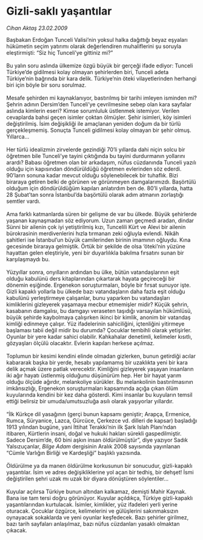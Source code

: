 # Gizli-saklı yaşantılar

*Cihan Aktaş 23.02.2009*

<div class="taraf_structure_2col_1zq">
<div class="margen_n">



 <p>Başbakan Erdoğan Tunceli Valisi’nin yoksul halka dağıttığı beyaz eşyaları hükümetin seçim yatırımı olarak değerlendiren muhaliflerini şu soruyla eleştirmişti: “Siz hiç Tunceli’ye gittiniz mi?” <br/><br/>Bu yalın soru aslında ülkemize özgü büyük bir gerçeği ifade ediyor: Tunceli Türkiye’de gidilmesi kolay olmayan şehirlerden biri, Tunceli adeta Türkiye’nin bağrında bir kara delik. Türkiye’nin öteki vilayetlerinden herhangi biri için böyle bir soru sorulmaz. <br/><br/>Mesafe şehirden mi kaynaklanıyor, bastırılmış bir tarihi imleyen isminden mi? Şehrin adının Dersim’den Tunceli’ye çevrilmesine sebep olan kara sayfalar aslında kimlerin eseri? Kimse sorumluluk üstlenmek istemiyor. Verilen cevaplarda bahsi geçen isimler çoktan ölmüşler. Şehir isimleri, köy isimleri değiştirilmiş. İsim değişikliği ile amaçlanan yeniden doğum da bir türlü gerçekleşmemiş. Sonuçta Tunceli gidilmesi kolay olmayan bir şehir olmuş. Yıllarca... <br/><br/>Her türlü idealizmin zirvelerde gezindiği 70’li yıllarda dahi niçin solcu bir öğretmen bile Tunceli’ye tayini çıktığında bu tayini durdurmanın yollarını arardı? Babası öğretmen olan bir arkadaşım, nüfus cüzdanında Tunceli yazılı olduğu için kapısından döndürüldüğü öğretmen evlerinden söz ederdi. 90’ların sonuna kadar mevcut olduğu söylenebilecek bir tuhaflık. Bizi biraraya getiren belki de görünen ve görünmeyen damgalarımızdı. Başörtülü olduğum için döndürüldüğüm kapıları anlatırdım ben de. 80’li yıllarda, hatta 28 Şubat’tan sonra İstanbul’da başörtülü olarak adım atmanın zorlaştığı semtler vardı. <br/><br/>Ama farklı katmanlarda süren bir gelişme de var bu ülkede. Büyük şehirlerde yaşanan kaynaşmadan söz ediyorum. Uzun zaman geçmedi aradan, dindar Sünni bir ailenin çok iyi yetiştirilmiş kızı, Tuncelili Kürt ve Alevi bir ailenin bürokrasinin merdivenlerini hızla tırmanan zeki oğluyla evlendi. Nikâh şahitleri ise İstanbul’un büyük camilerinden birinin imamının oğluydu. Kına gecesinde biraraya gelmiştik. Örtük bir şekilde de olsa ‘öteki’nin yüzüne hayattan gelen eleştiriyle, yeni bir duyarlılıkla bakılma fırsatını sunan bir karşılaşmaydı bu. <br/><br/>Yüzyıllar sonra, onyılların ardından bu ülke, bütün vatandaşlarının eşit olduğu kabulünü ders kitaplarından çıkartarak hayata geçireceği bir dönemin eşiğinde. Ergenekon soruşturmaları, böyle bir fırsat sunuyor işte. Gizli kapaklı yollarla bu ülkede bazı vatandaşların daha fazla eşit olduğu kabulünü yerleştirmeye çalışanlar, bunu yaparken bu vatandaşları kimliklerini gizleyerek yaşamaya mecbur etmemişler midir? Küçük şehrin, kasabanın damgalısı, bu damgayı veraseten taşıdığı varsayılan hükümlüsü, büyük şehirde kaybolmaya çalışırken ikinci bir kimlik, anonim bir vatandaş kimliği edinmeye çalışır. Yüz ifadelerinin sahiciliğini, içtenliğini yitirmeye başlaması tabii değil midir bu durumda? Çocuklar tembihli olarak yetişirler. Oyunlar bir yere kadar sahici olabilir. Kahkahalar denetimli, kelimeler kısıtlı, gözyaşları ölçülü olacaktır. Evlerin kapıları herkese açılmaz. <br/><br/>Toplumun bir kesimi kendini elinde olmadan gizlerken, bunun getirdiği acılar kabararak başka bir yerde, hesabı yapılamamış bir uzaklıkta yeni bir kara delik açmak üzere patlak verecektir. Kimliğini gizleyerek yaşayan insanların iki ağır hayatı üstlenmiş olduğunu düşünürüm hep. Her bir hayat yarım olduğu ölçüde ağırdır, melankoliye sürükler. Bu melankolinin bastırılmasının imkânsızlığı, Ergenekon soruşturmaları kapsamında açığa çıkan ölüm kuyularında kendini bir kez daha gösterdi. Kimi insanlar bu kuyuların temsil ettiği belirsiz bir umuda/umutsuzluğa asılı olarak yaşıyorlar yıllardır. <br/><br/>“İlk Kürkçe dil yasağının (gerçi bunun kapsamı geniştir; Arapça, Ermenice, Rumca, Süryanice, Lazca, Gürcüce, Çerkezce vd. dilleri de kapsar) başladığı 1913 yılından bugüne, yani İttihat Terakki’nin ilk Şark Islah Planı’ndan itibaren, Kürtlerin insani, doğal ve hukuki hakları sürekli gaspedilmiştir. Sadece Dersim’de, 60 bini aşkın insan öldürülmüştür”, diye yazıyor Sadık Yalsızuçanlar, <i>Bilge Adam</i> dergisinin Aralık 2008 sayısında yayınlanan “Cümle Varlığın Birliği ve Kardeşliği”<i> </i>başlıklı yazısında. <br/><br/>Öldürülme ya da manen öldürülme korkusunun bir sonucudur, gizli-kapaklı yaşantılar. İsim ve adres değişikliklerine yol açan bir tedhiş, bir dehşet! İsmi değiştirilen şehri uzak mı uzak bir diyara dönüştüren söylentiler... <br/><br/>Kuyular açılırsa Türkiye bunun altından kalkamaz, demişti Mahir Kaynak. Bana ise tam tersi doğru görünüyor. Kuyular açıldıkça, Türkiye gizli-kapaklı yaşantılarından kurtulacak. İsimler, kimlikler, yüz ifadeleri yerli yerine oturacak. Çocuklar özgürce, kelimelerini ve gülüşlerini sakınmaksızın oynayacak sokaklarda ve yeni oyunlar keşfedecek. Bazı şehirler girilmez, bazı tarih sayfaları anlaşılmaz, bazı nüfus cüzdanları yasaklı olmaktan çıkacak.</p>

<br/>


<div id="taraf_not">
</div>

</div>


</div>
